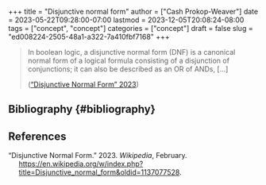 +++
title = "Disjunctive normal form"
author = ["Cash Prokop-Weaver"]
date = 2023-05-22T09:28:00-07:00
lastmod = 2023-12-05T20:08:24-08:00
tags = ["concept", "concept"]
categories = ["concept"]
draft = false
slug = "ed008224-2505-48a1-a322-7a410fbf7168"
+++

> In boolean logic, a disjunctive normal form (DNF) is a canonical normal form of a logical formula consisting of a disjunction of conjunctions; it can also be described as an OR of ANDs, [...]
>
> (<a href="#citeproc_bib_item_1">“Disjunctive Normal Form” 2023</a>)


## Bibliography {#bibliography}

## References

<style>.csl-entry{text-indent: -1.5em; margin-left: 1.5em;}</style><div class="csl-bib-body">
  <div class="csl-entry"><a id="citeproc_bib_item_1"></a>“Disjunctive Normal Form.” 2023. <i>Wikipedia</i>, February. <a href="https://en.wikipedia.org/w/index.php?title=Disjunctive_normal_form&oldid=1137077528">https://en.wikipedia.org/w/index.php?title=Disjunctive_normal_form&#38;oldid=1137077528</a>.</div>
</div>
